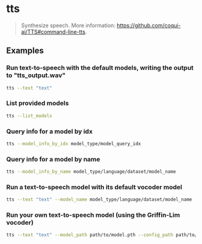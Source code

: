 # tts

> Synthesize speech. More information: <https://github.com/coqui-ai/TTS#command-line-tts>.

## Examples

### Run text-to-speech with the default models, writing the output to "tts_output.wav"

```bash
tts --text "text"
```

### List provided models

```bash
tts --list_models
```

### Query info for a model by idx

```bash
tts --model_info_by_idx model_type/model_query_idx
```

### Query info for a model by name

```bash
tts --model_info_by_name model_type/language/dataset/model_name
```

### Run a text-to-speech model with its default vocoder model

```bash
tts --text "text" --model_name model_type/language/dataset/model_name
```

### Run your own text-to-speech model (using the Griffin-Lim vocoder)

```bash
tts --text "text" --model_path path/to/model.pth --config_path path/to/config.json --out_path path/to/file.wav
```
